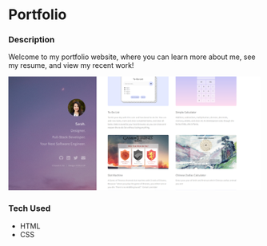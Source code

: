 # Portfolio

### Description
Welcome to my portfolio website, where you can learn more about me, see my resume, and view my recent work!

<img src="portfolio.png">

### Tech Used
- HTML
- CSS